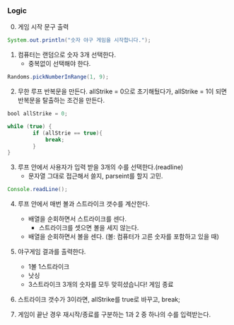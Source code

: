 ### Logic
0. 게임 시작 문구 출력
```java
System.out.println("숫자 야구 게임을 시작합니다.");
```

1. 컴퓨터는 랜덤으로 숫자 3개 선택한다.
    - 중복없이 선택해야 한다.
```java
Randoms.pickNumberInRange(1, 9);
```

2. 무한 루프 반복문을 만든다. allStrike = 0으로 초기해뒀다가, allStrike = 1이 되면 반복문을 탈출하는 조건을 만든다.
```java
bool allStrike = 0;

while (true) {
        if (allStrie == true){
            break;
        }
}
```

3. 루프 안에서 사용자가 입력 받을 3개의 수를 선택한다.(readline)
   - 문자열 그대로 접근해서 쓸지, parseint를 할지 고민.
```java
Console.readLine();
```

4. 루프 안에서 매번 볼과 스트라이크 갯수를 계산한다.
   - 배열을 순회하면서 스트라이크를 센다.
      - 스트라이크를 셋으면 볼을 세지 않는다.
   - 배열을 순회하면서 볼을 센다. (볼: 컴퓨터가 고른 숫자를 포함하고 있을 때)

5. 야구게임 결과를 출력한다.
   - 1볼 1스트라이크
   - 낫싱
   - 3스트라이크
     3개의 숫자를 모두 맞히셨습니다! 게임 종료

6. 스트라이크 갯수가 3이라면, allStrike를 true로 바꾸고, break;

7. 게임이 끝난 경우 재시작/종료를 구분하는 1과 2 중 하나의 수를 입력받는다.